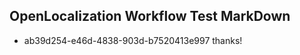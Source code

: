 ## OpenLocalization Workflow Test MarkDown
* ab39d254-e46d-4838-903d-b7520413e997 
thanks!<!--HONumber=Mar16_HO3-->

